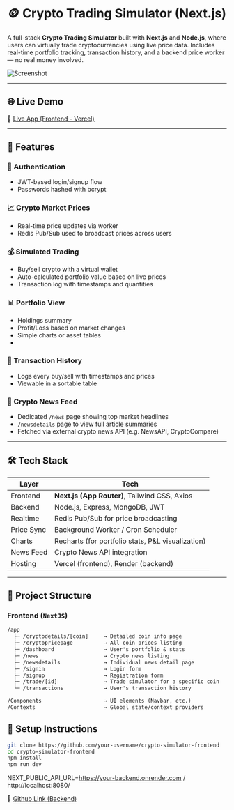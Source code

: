 # 🪙 Crypto Trading Simulator (Next.js)

A full-stack **Crypto Trading Simulator** built with **Next.js** and **Node.js**, where users can virtually trade cryptocurrencies using live price data. Includes real-time portfolio tracking, transaction history, and a backend price worker — no real money involved.

![Screenshot](https://your-screenshot-url.png)

---

## 🌐 Live Demo

🔗 [Live App (Frontend - Vercel)](https://crypto-simulator-frontend.vercel.app/)  

---

## 🚀 Features

### 🔐 Authentication
- JWT-based login/signup flow
- Passwords hashed with bcrypt

### 📈 Crypto Market Prices
- Real-time price updates via worker
- Redis Pub/Sub used to broadcast prices across users

### 💰 Simulated Trading
- Buy/sell crypto with a virtual wallet
- Auto-calculated portfolio value based on live prices
- Transaction log with timestamps and quantities

### 📊 Portfolio View
- Holdings summary
- Profit/Loss based on market changes
- Simple charts or asset tables
- 
### 🧾 Transaction History
- Logs every buy/sell with timestamps and prices
- Viewable in a sortable table

### 📰 Crypto News Feed
- Dedicated `/news` page showing top market headlines
- `/newsdetails` page to view full article summaries
- Fetched via external crypto news API (e.g. NewsAPI, CryptoCompare)
---

## 🛠️ Tech Stack

| Layer        | Tech                                             |
|--------------|--------------------------------------------------|
| Frontend     | **Next.js (App Router)**, Tailwind CSS, Axios    |
| Backend      | Node.js, Express, MongoDB, JWT                   |
| Realtime     | Redis Pub/Sub for price broadcasting             |
| Price Sync   | Background Worker / Cron Scheduler               |
| Charts       | Recharts (for portfolio stats, P&L visualization)|
| News Feed    | Crypto News API integration                      |
| Hosting      | Vercel (frontend), Render (backend)              |

---

## 📁 Project Structure

### Frontend (`NextJS`)

```txt
/app
  ├─ /cryptodetails/[coin]     → Detailed coin info page
  ├─ /cryptopricepage          → All coin prices listing
  ├─ /dashboard                → User's portfolio & stats
  ├─ /news                     → Crypto news listing
  ├─ /newsdetails              → Individual news detail page
  ├─ /signin                   → Login form
  ├─ /signup                   → Registration form
  ├─ /trade/[id]               → Trade simulator for a specific coin
  └─ /transactions             → User's transaction history

/Components                    → UI elements (Navbar, etc.)
/Contexts                      → Global state/context providers
```
## 🧪 Setup Instructions

```bash
git clone https://github.com/your-username/crypto-simulator-frontend
cd crypto-simulator-frontend
npm install
npm run dev
```
NEXT_PUBLIC_API_URL=https://your-backend.onrender.com / http://localhost:8080/

🔗 [Github Link (Backend)](https://github.com/Prajwalkr-789/Crypto_Simulator_Backend)  



